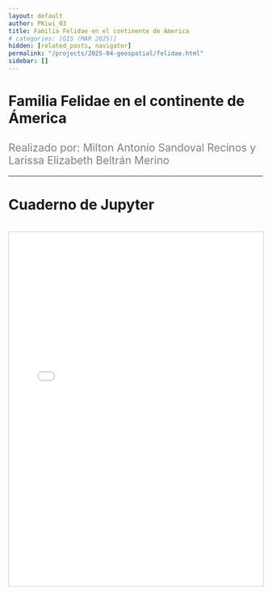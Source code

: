 ```yaml
---
layout: default
author: PKiwi_03
title: Familia Felidae en el continente de Ámerica
# categories: [GIS (MAR 2025)]
hidden: [related_posts, navigator]
permalink: "/projects/2025-04-geospatial/felidae.html"
sidebar: []
---
```


# Familia Felidae en el continente de Ámerica

<h2 style="color: gray; font-weight: normal;">
Realizado por: Milton Antonio Sandoval Recinos y Larissa Elizabeth Beltrán Merino 
</h2>

---

# Cuaderno de Jupyter
<br>

<iframe 
    src="/assets/html/2025-04-geospatial/larissa_beltran.html" 
    width="100%" 
    height="700" 
    style="border: 1px solid #ccc;"
></iframe>